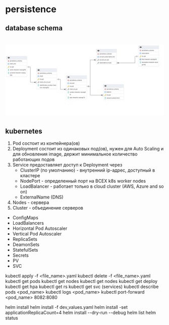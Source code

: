 # persistence

## database schema

# ![persistence](database-schema.png)

## kubernetes
1. Pod состоит из контейнера(ов)
2. Deployment состоит из одинаковых под(ов), нужен для Auto Scaling и для обновления image, держит минимальное
   количество работающих подов
3. Service предоставляет доступ к Deployment через
   - ClusterIP (по умолчанию) - внутренний ip-адрес, доступный в кластере
   - NodePort - определенный порт на ВСЕХ k8s worker nodes
   - LoadBalancer - работает только в cloud cluster (AWS, Azure and so on)
   - ExternalName (DNS)
4. Nodes - сервера
5. Cluster - объединение серверов

- ConfigMaps
- LoadBalancers
- Horizontal Pod Autoscaler
- Vertical Pod Autoscaler
- ReplicaSets
- DeamonSets
- StatefulSets
- Secrets
- PV
- SVC

kubectl apply -f <file_name>.yaml
kubectl delete -f <file_name>.yaml
kubectl get pods
kubectl get nodes
kubectl get nodes
kubectl get deploy
kubectl get hpa
kubectl get rs
kubectl get svc (services)
kubectl describe pods <pod_name>
kubectl logs <pod_name>
kubectl port-forward <pod_name> 8082:8080

helm install <helmChartName> <folder>
helm install <helmChartName> <folder> -f dev_values.yaml
helm install <helmChartName> <folder> -set applicationReplicaCount=4
helm install --dry-run --debug <name> <chart-folder>
helm list
helm status <name>

